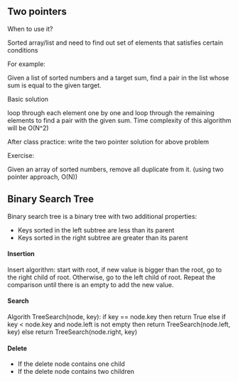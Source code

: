 ## Two pointers

When to use it?

Sorted array/list and need to find out set of elements that satisfies certain conditions

For example:

Given a list of sorted numbers and a target sum, find a pair in the list whose sum is equal to the given target.

Basic solution

loop through each element one by one and loop through the remaining elements to find a pair 
with the given sum. Time complexity of this algorithm will be O(N^2)

After class practice: write the two pointer solution for above problem

Exercise:

Given an array of sorted numbers, remove all duplicate from it. (using two pointer approach, O(N))

## Binary Search Tree
Binary search tree is a binary tree with two additional properties:
- Keys sorted in the left subtree are less than its parent
- Keys sorted in the right subtree are greater than its parent

#### Insertion
Insert algorithm:
start with root, if new value is bigger than the root, go to the right child of root. Otherwise,
go to the left child of root. Repeat the comparison until there is an empty to add the new value.

#### Search
Algorith TreeSearch(node, key):
    if key == node.key then
        return True
    else if key < node.key and node.left is not empty then
        return TreeSearch(node.left, key)
    else
        return TreeSearch(node.right, key)


#### Delete
- If the delete node contains one child
- If the delete node contains two children
